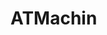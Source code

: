 # ATMachin
<style type="text/css"> 
.image {
  margin-right="20px"
}
This is a JavaFx application.<br>
• It works like an ATM machine/Bank account application.<br>
•	It encrypts the password before saving password on the local database.<br>
•	It uses XAMPP as a local server (PHPMyAdmin) and is connected to MySql as a local database. <br>
•	For encryption, it salts the password with a 10 random characters and using SHA2-256 for hashing. Just the result save in database and nobody has access to the password.
•	It uses SQL commands to get, insert, update, and delete data.<br>
• At the begining, user faces up with Login page.
<img src="images/LogIn.JPG" width="250" height="auto"><br>
• Users can signup if they have not registered yet.
<img src="images/SignUp.JPG" width="250" height="auto"><br>
• In case the password is forgotten, users can<br>create another password.
<img src="images/Forgot.JPG" width="250" height="auto" class="image"><img src="images/Forgot1.JPG" width="250" height="auto"><br>
• When user login successfully
<img src="images/Account.JPG" width="250" height="auto" class="image"><img src="images/New%20etransaction.JPG" width="250" height="auto"><br>

•
•
•
•
•
•
•
•
